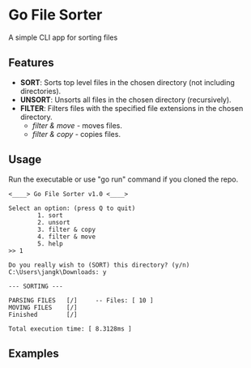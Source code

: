 # Go File Sorter

A simple CLI app for sorting files

## Features

- **SORT**: Sorts top level files in the chosen directory (not including directories).
- **UNSORT**: Unsorts all files in the chosen directory (recursively).
- **FILTER**: Filters files with the specified file extensions in the chosen directory.
  - *filter & move* - moves files.
  - *filter & copy* - copies files.

## Usage
Run the executable or use "go run" command if you cloned the repo.
```
<____> Go File Sorter v1.0 <____>

Select an option: (press Q to quit)
        1. sort
        2. unsort
        3. filter & copy
        4. filter & move
        5. help
>> 1

Do you really wish to (SORT) this directory? (y/n)
C:\Users\jangk\Downloads: y

--- SORTING ---

PARSING FILES   [/]     -- Files: [ 10 ]
MOVING FILES    [/]
Finished        [/]

Total execution time: [ 8.3128ms ]
````

## Examples
